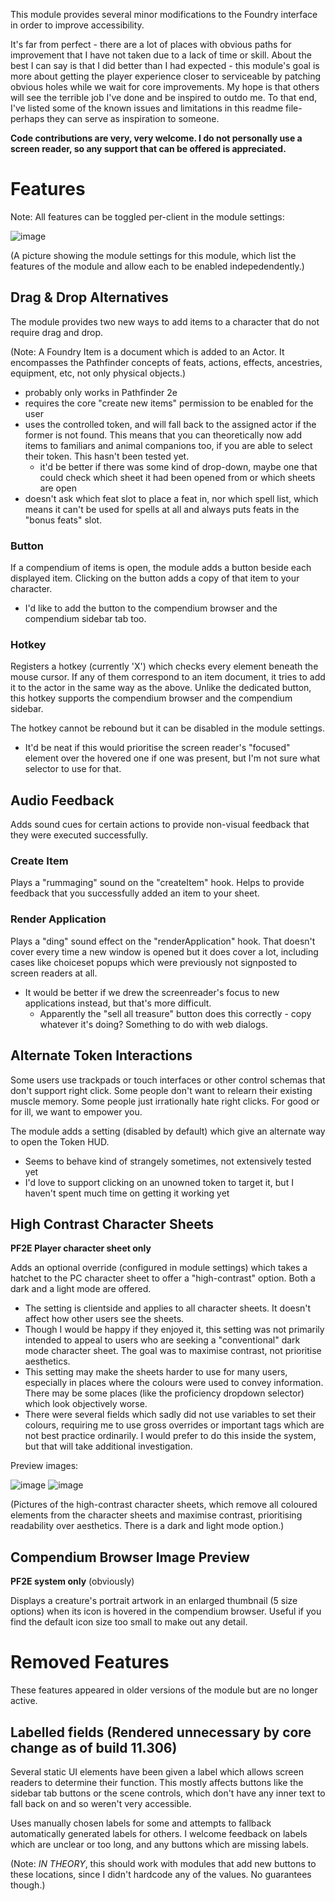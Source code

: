 This module provides several minor modifications to the Foundry interface in order to improve accessibility.

It's far from perfect - there are a lot of places with obvious paths for improvement that I have not taken due to a lack of time or skill. About the best I can say is that I did better than I had expected - this module's goal is more about getting the player experience closer to serviceable by patching obvious holes while we wait for core improvements. My hope is that others will see the terrible job I've done and be inspired to outdo me. To that end, I've listed some of the known issues and limitations in this readme file- perhaps they can serve as inspiration to someone.

**Code contributions are very, very welcome. I do not personally use a screen reader, so any support that can be offered is appreciated.**

# Features

Note: All features can be toggled per-client in the module settings:

![image](https://github.com/silvative/accessibility-enhancements/assets/66365038/29ff170f-b8ee-4e30-97eb-39663d053d13)

(A picture showing the module settings for this module, which list the features of the module and allow each to be enabled indepedendently.)


## Drag & Drop Alternatives

The module provides two new ways to add items to a character that do not require drag and drop.

(Note: A Foundry Item is a document which is added to an Actor. It encompasses the Pathfinder concepts of feats, actions, effects, ancestries, equipment, etc, not only physical objects.)

  - probably only works in Pathfinder 2e
  - requires the core "create new items" permission to be enabled for the user
  - uses the controlled token, and will fall back to the assigned actor if the former is not found. This means that you can theoretically now add items to familiars and animal companions too, if you are able to select their token. This hasn't been tested yet. 
    - it'd be better if there was some kind of drop-down, maybe one that could check which sheet it had been opened from or which sheets are open
  - doesn't ask which feat slot to place a feat in, nor which spell list, which means it can't be used for spells at all and always puts feats in the "bonus feats" slot.

### Button

If a compendium of items is open, the module adds a button beside each displayed item. Clicking on the button adds a copy of that item to your character.

- I'd like to add the button to the compendium browser and the compendium sidebar tab too.

### Hotkey

Registers a hotkey (currently 'X') which checks every element beneath the mouse cursor. If any of them correspond to an item document, it tries to add it to the actor in the same way as the above. Unlike the dedicated button, this hotkey supports the compendium browser and the compendium sidebar.

The hotkey cannot be rebound but it can be disabled in the module settings.

- It'd be neat if this would prioritise the screen reader's "focused" element over the hovered one if one was present, but I'm not sure what selector to use for that.

## Audio Feedback

Adds sound cues for certain actions to provide non-visual feedback that they were executed successfully.

### Create Item

Plays a "rummaging" sound on the "createItem" hook. Helps to provide feedback that you successfully added an item to your sheet.

### Render Application

Plays a "ding" sound effect on the "renderApplication" hook. That doesn't cover every time a new window is opened but it does cover a lot, including cases like choiceset popups which were previously not signposted to screen readers at all.

- It would be better if we drew the screenreader's focus to new applications instead, but that's more difficult.
  - Apparently the "sell all treasure" button does this correctly - copy whatever it's doing? Something to do with web dialogs.

## Alternate Token Interactions

Some users use trackpads or touch interfaces or other control schemas that don't support right click. Some people don't want to relearn their existing muscle memory. Some people just irrationally hate right clicks. For good or for ill, we want to empower you.

The module adds a setting (disabled by default) which give an alternate way to open the Token HUD.

- Seems to behave kind of strangely sometimes, not extensively tested yet
- I'd love to support clicking on an unowned token to target it, but I haven't spent much time on getting it working yet

## High Contrast Character Sheets

**PF2E Player character sheet only**

Adds an optional override (configured in module settings) which takes a hatchet to the PC character sheet to offer a "high-contrast" option. Both a dark and a light mode are offered. 

- The setting is clientside and applies to all character sheets. It doesn't affect how other users see the sheets.
- Though I would be happy if they enjoyed it, this setting was not primarily intended to appeal to users who are seeking a "conventional" dark mode character sheet. The goal was to maximise contrast, not prioritise aesthetics.
- This setting may make the sheets harder to use for many users, especially in places where the colours were used to convey information. There may be some places (like the proficiency dropdown selector) which look objectively worse. 
- There were several fields which sadly did not use variables to set their colours, requiring me to use gross overrides or important tags which are not best practice ordinarily. I would prefer to do this inside the system, but that will take additional investigation.

Preview images:

![image](https://github.com/silvative/accessibility-enhancements/assets/66365038/29aea8d5-128d-48ac-baa3-a29b36d56e6e)
![image](https://github.com/silvative/accessibility-enhancements/assets/66365038/cebe67b5-b10a-4323-90f8-079c227117bb)

(Pictures of the high-contrast character sheets, which remove all coloured elements from the character sheets and maximise contrast, prioritising readability over aesthetics. There is a dark and light mode option.)

## Compendium Browser Image Preview

**PF2E system only** (obviously)

Displays a creature's portrait artwork in an enlarged thumbnail (5 size options) when its icon is hovered in the compendium browser. Useful if you find the default icon size too small to make out any detail.

# Removed Features

These features appeared in older versions of the module but are no longer active.

## Labelled fields (Rendered unnecessary by core change as of build 11.306)

Several static UI elements have been given a label which allows screen readers to determine their function. This mostly affects buttons like the sidebar tab buttons or the scene controls, which don't have any inner text to fall back on and so weren't very accessible.

Uses manually chosen labels for some and attempts to fallback automatically generated labels for others. I welcome feedback on labels which are unclear or too long, and any buttons which are missing labels.

(Note: *IN THEORY*, this should work with modules that add new buttons to these locations, since I didn't hardcode any of the values. No guarantees though.)
